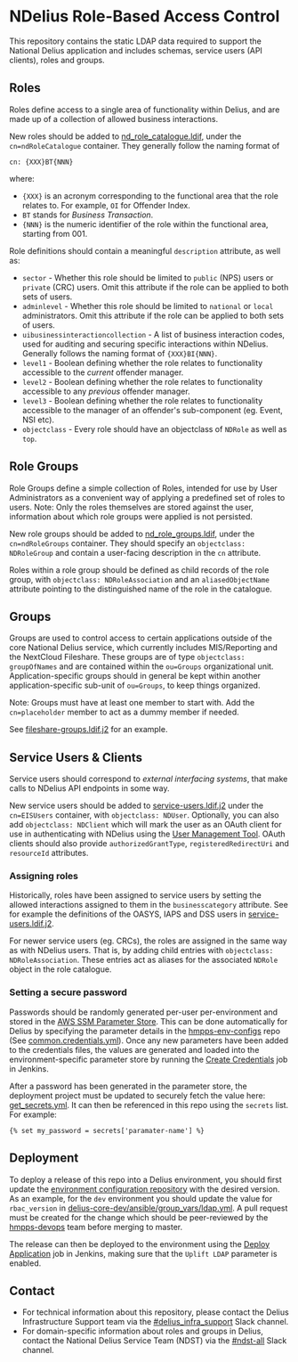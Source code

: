 # NDelius Role-Based Access Control

This repository contains the static LDAP data required to support the National Delius application and includes schemas, service users (API clients), roles and groups.

## Roles
Roles define access to a single area of functionality within Delius, and are made up of a collection of allowed business interactions.
 
New roles should be added to [nd_role_catalogue.ldif](roles/nd_role_catalogue.ldif), under the `cn=ndRoleCatalogue` container.
They generally follow the naming format of 
```
cn: {XXX}BT{NNN}
```
where:
* `{XXX}` is an acronym corresponding to the functional area that the role relates to. For example, `OI` for Offender Index.
* `BT` stands for *Business Transaction*.
* `{NNN}` is the numeric identifier of the role within the functional area, starting from 001.

Role definitions should contain a meaningful `description` attribute, as well as:
* `sector` - Whether this role should be limited to `public` (NPS) users or `private` (CRC) users. Omit this attribute if the role can be applied to both sets of users.
* `adminlevel` - Whether this role should be limited to `national` or `local` administrators. Omit this attribute if the role can be applied to both sets of users.
* `uibusinessinteractioncollection` - A list of business interaction codes, used for auditing and securing specific interactions within NDelius. Generally follows the naming format of `{XXX}BI{NNN}`.
* `level1` - Boolean defining whether the role relates to functionality accessible to the *current* offender manager.
* `level2` - Boolean defining whether the role relates to functionality accessible to any *previous* offender manager.
* `level3` - Boolean defining whether the role relates to functionality accessible to the manager of an offender's sub-component (eg. Event, NSI etc).
* `objectclass` - Every role should have an objectclass of `NDRole` as well as `top`.

## Role Groups
Role Groups define a simple collection of Roles, intended for use by User Administrators as a convenient way of applying a predefined set of roles to users. 
Note: Only the roles themselves are stored against the user, information about which role groups were applied is not persisted.

New role groups should be added to [nd_role_groups.ldif](roles/nd_role_groups.ldif), under the `cn=ndRoleGroups` container.
They should specify an `objectclass: NDRoleGroup` and contain a user-facing description in the `cn` attribute.

Roles within a role group should be defined as child records of the role group, with `objectclass: NDRoleAssociation` and an `aliasedObjectName` attribute pointing to the distinguished name of the role in the catalogue.

## Groups
Groups are used to control access to certain applications outside of the core National Delius service, which currently includes MIS/Reporting and the NextCloud Fileshare.
These groups are of type `objectclass: groupOfNames` and are contained within the `ou=Groups` organizational unit. 
Application-specific groups should in general be kept within another application-specific sub-unit of `ou=Groups`, to keep things organized.

Note: Groups must have at least one member to start with. Add the `cn=placeholder` member to act as a dummy member if needed.

See [fileshare-groups.ldif.j2](groups/fileshare-groups.ldif.j2) for an example.

## Service Users & Clients
Service users should correspond to *external interfacing systems*, that make calls to NDelius API endpoints in some way.

New service users should be added to [service-users.ldif.j2](users/service-users.ldif.j2) under the `cn=EISUsers` container, with `objectclass: NDUser`.
Optionally, you can also add `objectclass: NDClient` which will mark the user as an OAuth client for use in authenticating with NDelius using the [User Management Tool](https://github.com/ministryofjustice/ndelius-um#authentication).
OAuth clients should also provide `authorizedGrantType`, `registeredRedirectUri` and `resourceId` attributes.

### Assigning roles
Historically, roles have been assigned to service users by setting the allowed interactions assigned to them in the `businesscategory` attribute.
See for example the definitions of the OASYS, IAPS and DSS users in [service-users.ldif.j2](users/service-users.ldif.j2).

For newer service users (eg. CRCs), the roles are assigned in the same way as with NDelius users.
That is, by adding child entries with `objectclass: NDRoleAssociation`. 
These entries act as aliases for the associated `NDRole` object in the role catalogue.

### Setting a secure password
Passwords should be randomly generated per-user per-environment and stored in the [AWS SSM Parameter Store](https://docs.aws.amazon.com/systems-manager/latest/userguide/systems-manager-parameter-store.html).
This can be done automatically for Delius by specifying the parameter details in the [hmpps-env-configs](https://github.com/ministryofjustice/hmpps-env-configs) repo (See [common.credentials.yml](https://github.com/ministryofjustice/hmpps-env-configs/blob/master/common/common.credentials.yml)).
Once any new parameters have been added to the credentials files, the values are generated and loaded into the environment-specific parameter store by running the [Create Credentials](https://jenkins.engineering-dev.probation.hmpps.dsd.io/job/DAMS/job/Environments/job/delius-core-dev/job/Security/job/Create_credentials/) job in Jenkins.

After a password has been generated in the parameter store, the deployment project must be updated to securely fetch the value here: [get_secrets.yml](https://github.com/ministryofjustice/hmpps-delius-pipelines/tree/master/components/delius-core/playbooks/rbac/get_secrets.yml).
It can then be referenced in this repo using the `secrets` list. For example:
```jinja2
{% set my_password = secrets['paramater-name'] %}
```

## Deployment
To deploy a release of this repo into a Delius environment, you should first update the [environment configuration repository](https://github.com/ministryofjustice/hmpps-env-configs) with the desired version.
As an example, for the `dev` environment you should update the value for `rbac_version` in [delius-core-dev/ansible/group_vars/ldap.yml](https://github.com/ministryofjustice/hmpps-env-configs/blob/master/delius-core-dev/ansible/group_vars/ldap.yml).
A pull request must be created for the change which should be peer-reviewed by the [hmpps-devops](https://github.com/orgs/ministryofjustice/teams/hmpps-devops) team before merging to master.

The release can then be deployed to the environment using the [Deploy Application](https://jenkins.engineering-dev.probation.hmpps.dsd.io/job/DAMS/job/Environments/job/delius-core-dev/job/Delius/job/Deploy%20application/) job in Jenkins, making sure that the `Uplift LDAP` parameter is enabled.

## Contact
* For technical information about this repository, please contact the Delius Infrastructure Support team via the [#delius_infra_support](https://mojdt.slack.com/archives/CNXK9893K) Slack channel.
* For domain-specific information about roles and groups in Delius, contact the National Delius Service Team (NDST) via the [#ndst-all](https://mojdt.slack.com/archives/GEAGES37Y) Slack channel.
